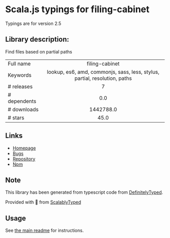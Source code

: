 
# Scala.js typings for filing-cabinet

Typings are for version 2.5

## Library description:
Find files based on partial paths

|                    |                 |
| ------------------ | :-------------: |
| Full name          | filing-cabinet |
| Keywords           | lookup, es6, amd, commonjs, sass, less, stylus, partial, resolution, paths |
| # releases         | 7 |
| # dependents       | 0.0 |
| # downloads        | 1442788.0 |
| # stars            | 45.0 |

## Links
- [Homepage](https://github.com/mrjoelkemp/node-filing-cabinet)
- [Bugs](https://github.com/mrjoelkemp/node-filing-cabinet/issues)
- [Repository](https://github.com/mrjoelkemp/node-filing-cabinet)
- [Npm](https://www.npmjs.com/package/filing-cabinet)
    


## Note
This library has been generated from typescript code from [DefinitelyTyped](https://definitelytyped.org).

Provided with :purple_heart: from [ScalablyTyped](https://github.com/oyvindberg/ScalablyTyped)

## Usage
See [the main readme](../../readme.md) for instructions.


